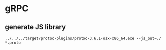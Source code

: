 # gRPC

## generate JS library

    ../../../target/protoc-plugins/protoc-3.6.1-osx-x86_64.exe --js_out=./ *.proto